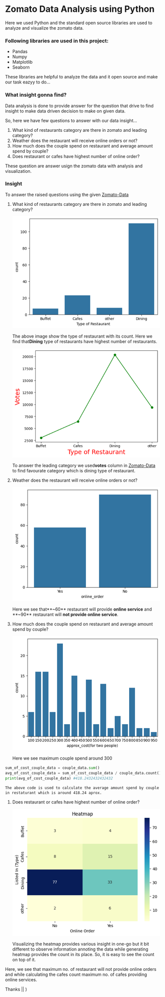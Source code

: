 # **Zomato Data Analysis using Python**

Here we used Python and the standard open source libraries are used to analyze and visualize the zomato data.

### Following libraries are used in this project:

* Pandas
* Numpy
* Matplotlib
* Seaborn

These libraries are helpful to analyze the data and it open source and make our task eazyy to do...


### What insight gonna find?

Data analysis is done to provide answer for the question that drive to find insight to make data driven decision to make on given data.

So, here we have few questions to answer with our data insight...

1. What kind of restaurants category are there in zomato and leading category?
2. Weather does the restaurant will receive online orders or not?
3. How much does the couple spend on restaurant and average amount spend by couple?
4. Does restaurant or cafes have highest number of online order?

These question are answer usign the zomato data with analysis and visualization.


### Insight

To answer the raised questions using the given [Zomato-Data](https://github.com/kungumasakthivel/Zomato-Data-Analysis/blob/main/Zomato%20data%20.csv) 

1. What kind of restaurants category are there in zomato and leading category?

    ![1713862118454](image/README/1713862118454.png)

    The above image show the type of restaurant with its count. Here we find that**Dining** type of restaurants have highest number of restaurants.

    ![1713862245008](image/README/1713862245008.png)

    To answer the leading category we used**votes** column in [Zomato-Data](https://github.com/kungumasakthivel/Zomato-Data-Analysis/blob/main/Zomato%20data%20.csv) to find favourate category which is dining type of restaurant.

1. Weather does the restaurant will receive online orders or not?

    ![1713862452925](image/README/1713862452925.png)

    Here we see that**~60** restaurant will provide **online service** and **~90** restaurant will **not provide online service**.

1. How much does the couple spend on restaurant and average amount spend by couple?

    ![1713862622394](image/README/1713862622394.png)

    Here we see maximum couple spend around 300

```python
sum_of_cost_couple_data = couple_data.sum()
avg_of_cost_couple_data = sum_of_cost_couple_data / couple_data.count()
print(avg_of_cost_couple_data) #418.2432432432432
```

    The above code is used to calculate the average amount spend by couple in restaturant which is around 418.24 aprox.

1. Does restaurant or cafes have highest number of online order?

    ![1713862840533](image/README/1713862840533.png)

    Visualizing the heatmap provides various insight in one-go but it bit different to observe information annoting the data while generating heatmap provides the count in its place. So, it is easy to see the count on top of it.

Here, we see that maximum no. of restaurant will not provide online orders and while calculating the cafes count maximum no. of cafes providing online services.


Thanks || )

